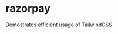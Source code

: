 # razorpay
Demostrates efficient usage of TailwindCSS

<!-- 2024-11-13T01:29:14+05:30 -->
<!-- 2024-11-22T04:45:23+05:30 -->
<!-- 2025-02-05T00:51:40+05:30 -->
<!-- 2025-03-11T03:07:45+05:30 -->